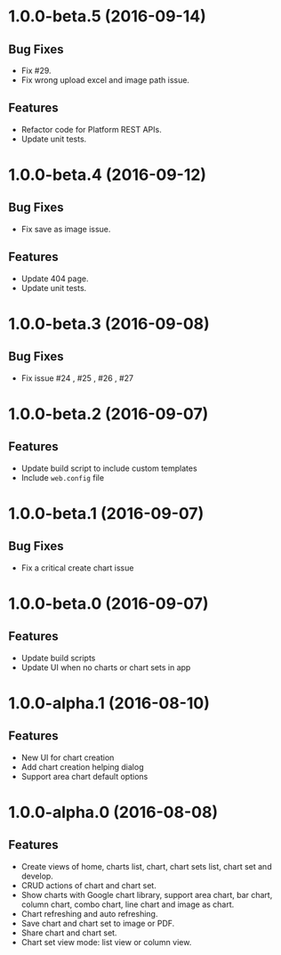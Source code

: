 <a name="1.0.0-beta.5"></a>
# 1.0.0-beta.5 (2016-09-14)

## Bug Fixes

* Fix #29.
* Fix wrong upload excel and image path issue.

## Features

* Refactor code for Platform REST APIs.
* Update unit tests.


<a name="1.0.0-beta.4"></a>
# 1.0.0-beta.4 (2016-09-12)

## Bug Fixes

* Fix save as image issue.

## Features

* Update 404 page.
* Update unit tests.


<a name="1.0.0-beta.3"></a>
# 1.0.0-beta.3 (2016-09-08)

## Bug Fixes

* Fix issue #24 , #25 , #26 , #27


<a name="1.0.0-beta.2"></a>
# 1.0.0-beta.2 (2016-09-07)

## Features

* Update build script to include custom templates
* Include `web.config` file


<a name="1.0.0-beta.1"></a>
# 1.0.0-beta.1 (2016-09-07)

## Bug Fixes

* Fix a critical create chart issue


<a name="1.0.0-beta.0"></a>
# 1.0.0-beta.0 (2016-09-07)

## Features

* Update build scripts
* Update UI when no charts or chart sets in app


<a name="1.0.0-alpha.1"></a>
# 1.0.0-alpha.1 (2016-08-10)


## Features

* New UI for chart creation
* Add chart creation helping dialog
* Support area chart default options


<a name="1.0.0-alpha.0"></a>
# 1.0.0-alpha.0 (2016-08-08)


## Features

* Create views of home, charts list, chart, chart sets list, chart set and develop.
* CRUD actions of chart and chart set.
* Show charts with Google chart library, support area chart, bar chart, column chart, combo chart, line chart and image as chart.
* Chart refreshing and auto refreshing.
* Save chart and chart set to image or PDF.
* Share chart and chart set.
* Chart set view mode: list view or column view.
